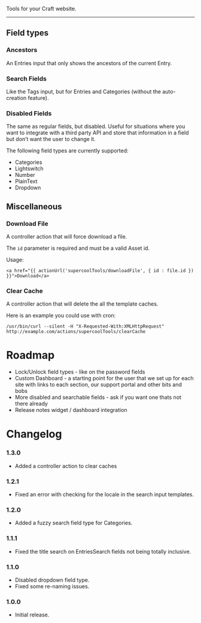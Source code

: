 Tools for your Craft website.

---

## Field types

### Ancestors
An Entries input that only shows the ancestors of the current Entry.

### Search Fields
Like the Tags input, but for Entries and Categories (without the auto-creation feature).

### Disabled Fields
The same as regular fields, but disabled. Useful for situations where you want to integrate with a third party API and store that information in a field but don’t want the user to change it.

The following field types are currently supported:

- Categories
- Lightswitch
- Number
- PlainText
- Dropdown


## Miscellaneous

### Download File
A controller action that will force download a file.

The `id` parameter is required and must be a valid Asset id.

Usage:
```
<a href="{{ actionUrl('supercoolTools/downloadFile', { id : file.id }) }}">Download</a>
```

### Clear Cache
A controller action that will delete the all the template caches.

Here is an example you could use with cron:
```
/usr/bin/curl --silent -H "X-Requested-With:XMLHttpRequest" http://example.com/actions/supercoolTools/clearCache
```

# Roadmap

- Lock/Unlock field types - like on the password fields
- Custom Dashboard - a starting point for the user that we set up for each site with links to each section, our support portal and other bits and bobs
- More disabled and searchable fields - ask if you want one thats not there already
- Release notes widget / dashboard integration


# Changelog

### 1.3.0
- Added a controller action to clear caches

### 1.2.1
- Fixed an error with checking for the locale in the search input templates.

### 1.2.0
- Added a fuzzy search field type for Categories.

### 1.1.1
- Fixed the title search on EntriesSearch fields not being totally inclusive.

### 1.1.0
- Disabled dropdown field type.
- Fixed some re-naming issues.

### 1.0.0
- Initial release.
